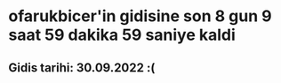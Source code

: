 # ofarukbicer'in gidisine son 8 gun 9 saat 59 dakika 59 saniye kaldi

## Gidis tarihi: 30.09.2022 :(
